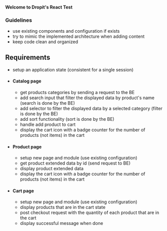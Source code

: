 #### Welcome to Dropit's React Test

### Guidelines

* use existing components and configuration if exists
* try to mimic the implemented architecture when adding content
* keep code clean and organized

## Requirements

* setup an application state (consistent for a single session)

* #### Catalog page
    * get products categories by sending a request to the BE
    * add search input that filter the displayed data by product's name (search is done by the BE)
    * add selector to filter the displayed data by a selected category (filter is done by the BE)
    * add sort functionality (sort is done by the BE)
    * handle add product to cart
    * display the cart icon with a badge counter for the number of products (not items) in the cart

* #### Product page
    * setup new page and module (use existing configuration)
    * get product extended data by id (send request to BE)
    * display product extended data
    * display the cart icon with a badge counter for the number of products (not items) in the cart

* #### Cart page
    * setup new page and module (use existing configuration)
    * display products that are in the cart state
    * post checkout request with the quantity of each product that are in the cart
    * display successful message when done
